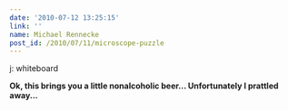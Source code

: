 ```yaml
---
date: '2010-07-12 13:25:15'
link: ''
name: Michael Rennecke
post_id: /2010/07/11/microscope-puzzle
---
```


j: whiteboard

<strong>Ok, this brings you a little nonalcoholic beer... Unfortunately I prattled away...</strong>